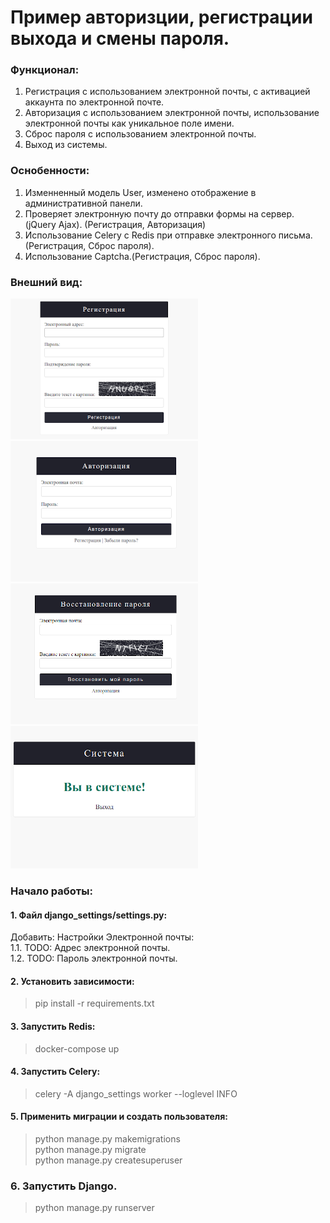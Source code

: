 # Пример авторизции, регистрации выхода и смены пароля.

### Функционал:

1. Регистрация с использованием электронной почты, с активацией аккаунта по электронной почте.
2. Авторизация с использованием электронной почты, использование электронной почты как уникальное поле имени.
3. Сброс пароля с использованием электронной почты.
4. Выход из системы.

### Оснобенности:

1. Изменненный модель User, изменено отображение в административной панели.
2. Проверяет электронную почту до отправки формы на сервер. (jQuery Ajax). (Регистрация, Авторизация)
3. Использование Celery с Redis при отправке электронного письма.
   (Регистрация, Сброс пароля).
4. Использование Captcha.(Регистрация, Сброс пароля).

### Внешний вид:
![registration.png](README/image/registration.png)
![authorization.png](README/image/authorization.png)\
![reset.png](README/image/reset.png)
![logout.png](README/image/logout.png)

### Начало работы:
#### 1. Файл django_settings/settings.py: 
Добавить: Настройки Электронной почты:\
   1.1. TODO: Адрес электронной почты.\
   1.2. TODO: Пароль электронной почты.

#### 2. Установить зависимости:
>pip install -r requirements.txt

#### 3. Запустить Redis:
> docker-compose up
#### 4. Запустить Celery:
> celery -A django_settings worker --loglevel INFO
#### 5. Применить миграции и создать пользователя:
> python manage.py makemigrations \
> python manage.py migrate \
> python manage.py createsuperuser
### 6. Запустить Django.
> python manage.py runserver

